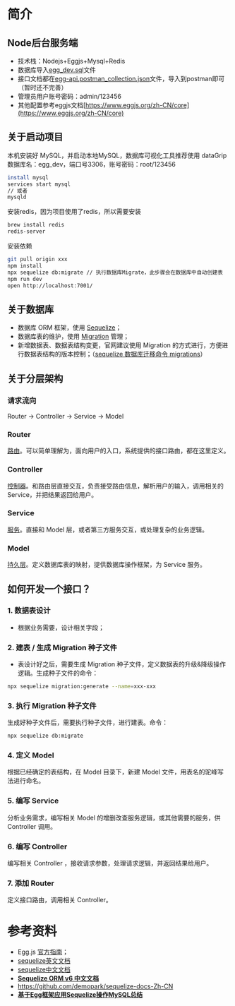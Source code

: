 # 简介
## Node后台服务端
- 技术栈：Nodejs+Eggjs+Mysql+Redis
- 数据库导入[egg_dev.sql](./egg_dev.sql)文件
- 接口文档都在[egg-api.postman_collection.json](./egg-api.postman_collection.json)文件，导入到postman即可（暂时还不完善）
- 管理员用户账号密码：admin/123456
- 其他配置参考eggjs文档[https://www.eggjs.org/zh-CN/core](https://www.eggjs.org/zh-CN/core)
## 关于启动项目

本机安装好 MySQL，并启动本地MySQL，数据库可视化工具推荐使用 dataGrip
数据库名：egg_dev，端口号3306，账号密码：root/123456
```bash
install mysql
services start mysql
// 或者
mysqld

```
安装redis，因为项目使用了redis，所以需要安装
```bash
brew install redis
redis-server
```
安装依赖
```bash
git pull origin xxx
npm install
npx sequelize db:migrate // 执行数据库Migrate，此步骤会在数据库中自动创建表
npm run dev
open http://localhost:7001/
```

## 关于数据库
- 数据库 ORM 框架，使用 [Sequelize](https://eggjs.org/zh-cn/tutorials/sequelize.html)；
- 数据库表的维护，使用 [Migration](https://eggjs.org/zh-cn/tutorials/sequelize.html) 管理；
- 新增数据表、数据表结构变更，官网建议使用 Migration 的方式进行，方便进行数据表结构的版本控制；（[sequelize 数据库迁移命令 migrations](https://link.zhihu.com/?target=https%3A//blog.tcs-y.com/2020/05/14/sequelize-migrations/)）
## 关于分层架构
### 请求流向
Router -> Controller -> Service -> Model

### Router
[路由](https://eggjs.org/zh-cn/basics/router.html)。可以简单理解为，面向用户的入口，系统提供的接口路由，都在这里定义。

### Controller
[控制器](https://eggjs.org/zh-cn/basics/controller.html)。和路由层直接交互，负责接受路由信息，解析用户的输入，调用相关的 Service，并把结果返回给用户。

### Service
[服务](https://eggjs.org/zh-cn/basics/service.html)。直接和 Model 层，或者第三方服务交互，或处理复杂的业务逻辑。

### Model
[持久层](https://eggjs.org/zh-cn/tutorials/sequelize.html)。定义数据库表的映射，提供数据库操作框架，为 Service 服务。

## 如何开发一个接口？

### 1. 数据表设计
- 根据业务需要，设计相关字段；

### 2. 建表 / 生成 Migration 种子文件
-   表设计好之后，需要生成 Migration 种子文件，定义数据表的升级&降级操作逻辑。生成种子文件的命令：
```bash
npx sequelize migration:generate --name=xxx-xxx
```
### 3. 执行 Migration 种子文件
生成好种子文件后，需要执行种子文件，进行建表。命令：
```bash
npx sequelize db:migrate
```
### 4. 定义 Model
根据已经确定的表结构，在 Model 目录下，新建 Model 文件，用表名的驼峰写法进行命名。

### 5. 编写 Service
分析业务需求，编写相关 Model 的增删改查服务逻辑，或其他需要的服务，供 Controller 调用。

### 6. 编写 Controller
编写相关 Controller ，接收请求参数，处理请求逻辑，并返回结果给用户。

### 7. 添加 Router
定义接口路由，调用相关 Controller。

# 参考资料

- Egg.js [官方指南](https://eggjs.org/zh-cn/intro/)；
- [sequelize英文文档](https://sequelize.org/)
- [sequelize中文文档](https://www.sequelize.com.cn/)
- **[Sequelize ORM v6 中文文档](https://www.bookstack.cn/read/sequelize-orm-v6-zh/e6d4ca7634926bb3.md)**
- https://github.com/demopark/sequelize-docs-Zh-CN
- ****[基于Egg框架应用Sequelize操作MySQL总结](https://zhuanlan.zhihu.com/p/361698483)****